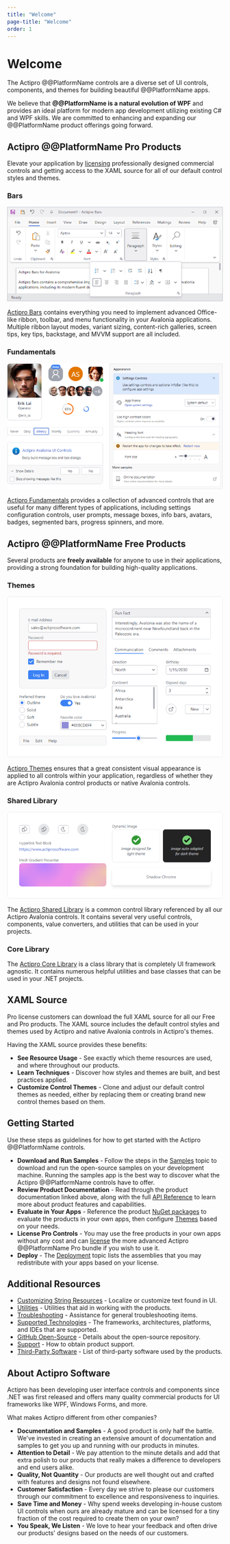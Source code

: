 ```yaml
---
title: "Welcome"
page-title: "Welcome"
order: 1
---
```

# Welcome

The Actipro @@PlatformName controls are a diverse set of UI controls, components, and themes for building beautiful @@PlatformName apps.

We believe that **@@PlatformName is a natural evolution of WPF** and provides an ideal platform for modern app development utilizing existing C# and WPF skills.  We are committed to enhancing and expanding our @@PlatformName product offerings going forward.

## Actipro @@PlatformName Pro Products

Elevate your application by [licensing](licensing.md) professionally designed commercial controls and getting access to the XAML source for all of our default control styles and themes.

### Bars

![Screenshot](bars/images/ribbon.png)

[Actipro Bars](bars/index.md) contains everything you need to implement advanced Office-like ribbon, toolbar, and menu functionality in your Avalonia applications. Multiple ribbon layout modes, variant sizing, content-rich galleries, screen tips, key tips, backstage, and MVVM support are all included.

### Fundamentals

![Screenshot](fundamentals/images/overview.png)

[Actipro Fundamentals](fundamentals/index.md) provides a collection of advanced controls that are useful for many different types of applications, including settings configuration controls, user prompts, message boxes, info bars, avatars, badges, segmented bars, progress spinners, and more.

## Actipro @@PlatformName Free Products

Several products are **freely available** for anyone to use in their applications, providing a strong foundation for building high-quality applications.

### Themes

![Screenshot](themes/images/overview.png)

[Actipro Themes](themes/index.md) ensures that a great consistent visual appearance is applied to all controls within your application, regardless of whether they are Actipro Avalonia control products or native Avalonia controls.

### Shared Library

![Screenshot](shared/images/overview.png)

The [Actipro Shared Library](shared/index.md) is a common control library referenced by all our Actipro Avalonia controls.  It contains several very useful controls, components, value converters, and utilities that can be used in your projects.

### Core Library

The [Actipro Core Library](core/index.md) is a class library that is completely UI framework agnostic.  It contains numerous helpful utilities and base classes that can be used in your .NET projects.

## XAML Source

Pro license customers can download the full XAML source for all our Free and Pro products.  The XAML source includes the default control styles and themes used by Actipro and native Avalonia controls in Actipro's themes.

Having the XAML source provides these benefits:
- **See Resource Usage** - See exactly which theme resources are used, and where throughout our products.
- **Learn Techniques** - Discover how styles and themes are built, and best practices applied.
- **Customize Control Themes** - Clone and adjust our default control themes as needed, either by replacing them or creating brand new control themes based on them.

## Getting Started

Use these steps as guidelines for how to get started with the Actipro @@PlatformName controls.

- **Download and Run Samples** - Follow the steps in the [Samples](samples.md) topic to download and run the open-source samples on your development machine.  Running the samples app is the best way to discover what the Actipro @@PlatformName controls have to offer.
- **Review Product Documentation** - Read through the product documentation linked above, along with the full [API Reference](api/index.md) to learn more about product features and capabilities.
- **Evaluate in Your Apps** - Reference the product [NuGet packages](nuget.md) to evaluate the products in your own apps, then configure [Themes](themes/index.md) based on your needs.
- **License Pro Controls** - You may use the free products in your own apps without any cost and can [license](licensing.md) the more advanced Actipro @@PlatformName Pro bundle if you wish to use it.
- **Deploy** - The [Deployment](deployment.md) topic lists the assemblies that you may redistribute with your apps based on your license.

## Additional Resources

- [Customizing String Resources](customizing-string-resources.md) - Localize or customize text found in UI.
- [Utilities](utilities/index.md) - Utilities that aid in working with the products.
- [Troubleshooting](troubleshooting.md) - Assistance for general troubleshooting items.
- [Supported Technologies](supported-technologies.md) - The frameworks, architectures, platforms, and IDEs that are supported.
- [GitHub Open-Source](open-source.md) - Details about the open-source repository.
- [Support](support.md) - How to obtain product support.
- [Third-Party Software](third-party.md) - List of third-party software used by the products.

## About Actipro Software

Actipro has been developing user interface controls and components since .NET was first released and offers many quality commercial products for UI frameworks like WPF, Windows Forms, and more.

What makes Actipro different from other companies?

- **Documentation and Samples** - A good product is only half the battle.  We've invested in creating an extensive amount of documentation and samples to get you up and running with our products in minutes.
- **Attention to Detail** - We pay attention to the minute details and add that extra polish to our products that really makes a difference to developers and end users alike.
- **Quality, Not Quantity** - Our products are well thought out and crafted with features and designs not found elsewhere.
- **Customer Satisfaction** - Every day we strive to please our customers through our commitment to excellence and responsiveness to inquiries.
- **Save Time and Money** - Why spend weeks developing in-house custom UI controls when ours are already mature and can be licensed for a tiny fraction of the cost required to create them on your own?
- **You Speak, We Listen** - We love to hear your feedback and often drive our products' designs based on the needs of our customers.
